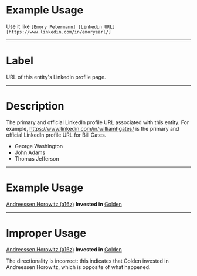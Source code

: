 # Example Usage
Use it like `[Emory Petermann] [Linkedin URL] [https://www.linkedin.com/in/emoryearl/]`
***
# Label
URL of this entity's LinkedIn profile page.
***
# Description
The primary and official LinkedIn profile URL associated with this entity. For example, https://www.linkedin.com/in/williamhgates/ is the primary and official LinkedIn profile URL for Bill Gates.
- George Washington
- John Adams
- Thomas Jefferson
***
# Example Usage
[Andreessen Horowitz (a16z)](https://golden.com/wiki/Andreessen_Horowitz_(a16z)-K4N) **Invested in** [Golden](https://golden.com/wiki/Golden-5R)
***
# Improper Usage
[Andreessen Horowitz (a16z)](https://golden.com/wiki/Andreessen_Horowitz_(a16z)-K4N) **Invested in** [Golden](https://golden.com/wiki/Golden-5R)

The directionality is incorrect: this indicates that Golden invested in Andreessen Horowitz, which is opposite of what happened.

